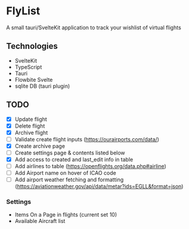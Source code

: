 # FlyList

A small tauri/SvelteKit application to track your wishlist of virtual flights

## Technologies

- SvelteKit
- TypeScript
- Tauri
- Flowbite Svelte
- sqlite DB (tauri plugin)

## TODO

- [X] Update flight
- [X] Delete flight
- [X] Archive flight
- [ ] Validate create flight inputs (<https://ourairports.com/data/>)
- [X] Create archive page
- [ ] Create settings page & contents listed below
- [X] Add access to created and last_edit info in table
- [ ] Add airlines to table (<https://openflights.org/data.php#airline>)
- [ ] Add Airport name on hover of ICAO code
- [ ] Add airport weather fetching and formatting (<https://aviationweather.gov/api/data/metar?ids=EGLL&format=json>)

### Settings

- Items On a Page in flights (current set 10)
- Available Aircraft list
